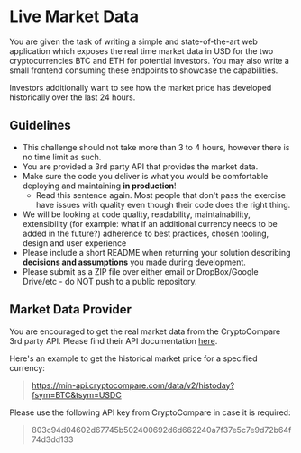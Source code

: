 # Live Market Data
You are given the task of writing a simple and state-of-the-art web application which exposes the real time market data in USD for the two cryptocurrencies BTC and ETH for potential investors.
You may also write a small frontend consuming these endpoints to showcase the capabilities.

Investors additionally want to see how the market price has developed historically over the last 24 hours.

## Guidelines
- This challenge should not take more than 3 to 4 hours, however there is no time limit as such.
- You are provided a 3rd party API that provides the market data.
- Make sure the code you deliver is what you would be comfortable deploying and maintaining **in production**!
  - Read this sentence again. Most people that don't pass the exercise have issues with quality even though their code does the right thing.
- We will be looking at code quality, readability, maintainability, extensibility (for example: what if an additional currency needs to be added in the future?) adherence to best practices, chosen tooling, design and user experience
- Please include a short README when returning your solution describing **decisions and assumptions** you made during development.
- Please submit as a ZIP file over either email or DropBox/Google Drive/etc - do NOT push to a public repository.

## Market Data Provider
You are encouraged to get the real market data from the CryptoCompare 3rd party API.
Please find their API documentation [here](https://min-api.cryptocompare.com/documentation).

Here's an example to get the historical market price for a specified currency:
> https://min-api.cryptocompare.com/data/v2/histoday?fsym=BTC&tsym=USDC

Please use the following API key from CryptoCompare in case it is required:
> 803c94d04602d67745b502400692d6d662240a7f37e5c7e9d72b64f74d3dd133